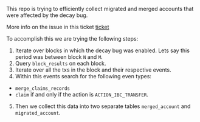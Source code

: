 This repo is trying to efficiently collect migrated and merged accounts that were affected by the decay bug.

More info on the issue in this ticket [ticket](https://linear.app/evmos/issue/ENG-1509/early-decay-caused-loss-of-claimable-amount)

To accomplish this we are trying the following steps:

1. Iterate over blocks in which the decay bug was enabled. Lets say this period was between block `N` and `M`.
2. Query `block_results` on each block.
3. Iterate over all the txs in the block and their respective events.
4. Within this events search for the following even types:

- `merge_claims_records`
- `claim` if and only if the action is `ACTION_IBC_TRANSFER`.

5. Then we collect this data into two separate tables `merged_account` and `migrated_account`.

